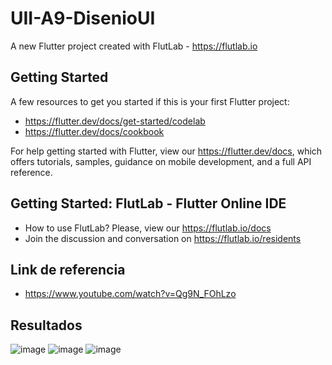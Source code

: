 # UII-A9-DisenioUI

A new Flutter project created with FlutLab - https://flutlab.io

## Getting Started

A few resources to get you started if this is your first Flutter project:

- https://flutter.dev/docs/get-started/codelab
- https://flutter.dev/docs/cookbook

For help getting started with Flutter, view our
https://flutter.dev/docs, which offers tutorials,
samples, guidance on mobile development, and a full API reference.

## Getting Started: FlutLab - Flutter Online IDE

- How to use FlutLab? Please, view our https://flutlab.io/docs
- Join the discussion and conversation on https://flutlab.io/residents

## Link de referencia

- https://www.youtube.com/watch?v=Qg9N_FOhLzo

## Resultados
![image](https://github.com/GarciaJ128/UII-A9-DisenioUI/assets/143743623/d50c5076-cde2-48ae-8e81-5e822be0d774)
![image](https://github.com/GarciaJ128/UII-A9-DisenioUI/assets/143743623/8222200e-8945-46cf-9b06-00d870e75380)
![image](https://github.com/GarciaJ128/UII-A9-DisenioUI/assets/143743623/d9835ffd-765f-42c6-af3b-7eea9a7d1602)





